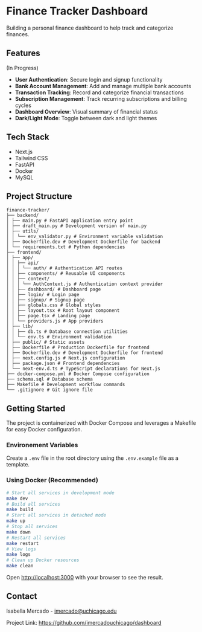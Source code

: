 # Finance Tracker Dashboard

Building a personal finance dashboard to help track and categorize finances.

## Features
(In Progress)
- **User Authentication**: Secure login and signup functionality
- **Bank Account Management**: Add and manage multiple bank accounts
- **Transaction Tracking**: Record and categorize financial transactions
- **Subscription Management**: Track recurring subscriptions and billing cycles
- **Dashboard Overview**: Visual summary of financial status
- **Dark/Light Mode**: Toggle between dark and light themes

## Tech Stack
- Next.js
- Tailwind CSS
- FastAPI
- Docker
- MySQL

## Project Structure

```
finance-tracker/
├── backend/
│ ├── main.py # FastAPI application entry point
│ ├── draft_main.py # Development version of main.py
│ ├── utils/
│ │ └── env_validator.py # Environment variable validation
│ ├── Dockerfile.dev # Development Dockerfile for backend
│ └── requirements.txt # Python dependencies
├── frontend/
│ ├── app/
│ │ ├── api/
│ │ │ └── auth/ # Authentication API routes
│ │ ├── components/ # Reusable UI components
│ │ ├── context/
│ │ │ └── AuthContext.js # Authentication context provider
│ │ ├── dashboard/ # Dashboard page
│ │ ├── login/ # Login page
│ │ ├── signup/ # Signup page
│ │ ├── globals.css # Global styles
│ │ ├── layout.tsx # Root layout component
│ │ ├── page.tsx # Landing page
│ │ └── providers.js # App providers
│ ├── lib/
│ │ ├── db.ts # Database connection utilities
│ │ └── env.ts # Environment validation
│ ├── public/ # Static assets
│ ├── Dockerfile # Production Dockerfile for frontend
│ ├── Dockerfile.dev # Development Dockerfile for frontend
│ ├── next.config.js # Next.js configuration
│ ├── package.json # Frontend dependencies
│ └── next-env.d.ts # TypeScript declarations for Next.js
├── docker-compose.yml # Docker Compose configuration
├── schema.sql # Database schema
├── Makefile # Development workflow commands
└── .gitignore # Git ignore file
```

## Getting Started

The project is containerized with Docker Compose and leverages a Makefile for easy Docker configuration.

### Environement Variables

Create a `.env` file in the root directory using the `.env.example` file as a template.

### Using Docker (Recommended)

```bash
# Start all services in development mode
make dev
# Build all services
make build
# Start all services in detached mode
make up
# Stop all services
make down
# Restart all services
make restart
# View logs
make logs
# Clean up Docker resources
make clean
```

Open [http://localhost:3000](http://localhost:3000) with your browser to see the result.

## Contact
Isabella Mercado - imercado@uchicago.edu

Project Link: https://github.com/imercadouchicago/dashboard
